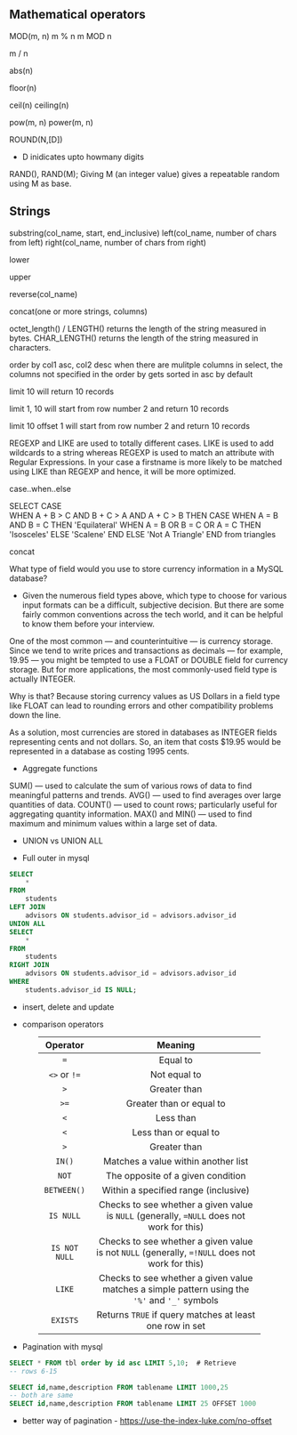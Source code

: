 ## Mathematical operators

MOD(m, n)
m % n
m MOD n

m / n

abs(n)

floor(n)

ceil(n)
ceiling(n)

pow(m, n)
power(m, n)

ROUND(N,[D])
- D inidicates upto howmany digits

RAND(), RAND(M);
Giving M (an integer value) gives a repeatable random using M as base.

## Strings

substring(col_name, start, end_inclusive)
left(col_name, number of chars from left)
right(col_name, number of chars from right)

lower

upper

reverse(col_name)

concat(one or more strings, columns)

octet_length() / LENGTH() returns the length of the string measured in bytes.
CHAR_LENGTH() returns the length of the string measured in characters.

order by col1 asc, col2 desc
when there are mulitple columns in select, the columns not specified in the order by gets sorted in asc by default

limit 10
will return 10 records

limit 1, 10
will start from row number 2 and return 10 records

limit 10 offset 1
will start from row number 2 and return 10 records

REGEXP and LIKE are used to totally different cases.
LIKE is used to add wildcards to a string whereas REGEXP is used to match an attribute with Regular Expressions.
In your case a firstname is more likely to be matched using LIKE than REGEXP and hence, it will be more optimized.


case..when..else

SELECT CASE             
    WHEN A + B > C AND B + C > A AND A + C > B THEN
        CASE 
            WHEN A = B AND B = C THEN 'Equilateral'
            WHEN A = B OR B = C OR A = C THEN 'Isosceles'
            ELSE 'Scalene'
        END
    ELSE 'Not A Triangle'
    END
from
triangles


concat



What type of field would you use to store currency information in a MySQL database?

- Given the numerous field types above, which type to choose for various input formats can be a difficult, subjective decision. But there are some fairly common conventions across the tech world, and it can be helpful to know them before your interview.

One of the most common — and counterintuitive — is currency storage. Since we tend to write prices and transactions as decimals — for example, 19.95 — you might be tempted to use a FLOAT or DOUBLE field for currency storage. But for more applications, the most commonly-used field type is actually INTEGER.

Why is that? Because storing currency values as US Dollars in a field type like FLOAT can lead to rounding errors and other compatibility problems down the line.

As a solution, most currencies are stored in databases as INTEGER fields representing cents and not dollars. So, an item that costs $19.95 would be represented in a database as costing 1995 cents.

- Aggregate functions

SUM() — used to calculate the sum of various rows of data to find meaningful patterns and trends.
AVG() — used to find averages over large quantities of data.
COUNT() — used to count rows; particularly useful for aggregating quantity information.
MAX() and MIN() — used to find maximum and minimum values within a large set of data.

- UNION vs UNION ALL

- Full outer in mysql 

```sql
SELECT
	*
FROM 
	students
LEFT JOIN
	advisors ON students.advisor_id = advisors.advisor_id
UNION ALL
SELECT
	*
FROM
	students
RIGHT JOIN
	advisors ON students.advisor_id = advisors.advisor_id
WHERE
	students.advisor_id IS NULL;
```

- insert, delete and update

- comparison operators

<table class="table table-responsive table-striped" style="text-align: center; max-width: 400px; margin: 0 auto;">
  <thead>
    <tr>
      <th style="text-align: center;">Operator</th>
      <th style="text-align: center;">Meaning</th>
    </tr>
  </thead>
  <tbody>
    <tr>
      <td><code class=" language-sql"><span class="token operator">=</span></code></td>
      <td>Equal to</td>
    </tr>
    <tr>
      <td><code class=" language-sql"><span class="token operator">&lt;&gt;</span></code> or <code class=" language-sql"><span class="token operator">!=</span></code></td>
      <td>Not equal to</td>
    </tr>
    <tr>
      <td><code class=" language-sql"><span class="token operator">&gt;</span></code></td>
      <td>Greater than</td>
    </tr>
    <tr>
      <td><code class=" language-sql"><span class="token operator">&gt;=</span></code></td>
      <td>Greater than or equal to</td>
    </tr>
    <tr>
      <td><code class=" language-sql"><span class="token operator">&lt;</span></code></td>
      <td>Less than</td>
    </tr>
    <tr>
      <td><code class=" language-sql"><span class="token operator">&lt;</span></code></td>
      <td>Less than or equal to</td>
    </tr>
    <tr>
      <td><code class=" language-sql"><span class="token operator">&gt;</span></code></td>
      <td>Greater than</td>
    </tr>
    <tr>
      <td><code class=" language-sql"><span class="token operator">IN</span><span class="token punctuation">(</span><span class="token punctuation">)</span></code></td>
      <td>Matches a value within another list</td>
    </tr>
    <tr>
      <td><code class=" language-sql"><span class="token operator">NOT</span></code></td>
      <td>The opposite of a given condition</td>
    </tr>
    <tr>
      <td><code class=" language-sql"><span class="token operator">BETWEEN</span><span class="token punctuation">(</span><span class="token punctuation">)</span></code></td>
      <td>Within a specified range (inclusive)</td>
    </tr>
    <tr>
      <td><code class=" language-sql"><span class="token operator">IS</span> <span class="token boolean">NULL</span></code></td>
      <td>Checks to see whether a given value is <code class=" language-sql"><span class="token boolean">NULL</span></code> (generally, <code class=" language-sql"><span class="token operator">=</span><span class="token boolean">NULL</span></code> does not work for this)</td>
    </tr>
    <tr>
      <td><code class=" language-sql"><span class="token operator">IS</span> <span class="token operator">NOT</span> <span class="token boolean">NULL</span></code></td>
      <td>Checks to see whether a given value is not <code class=" language-sql"><span class="token boolean">NULL</span></code> (generally, <code class=" language-sql"><span class="token operator">=</span><span class="token operator">!</span><span class="token boolean">NULL</span></code> does not work for this)</td>
    </tr>
    <tr>
      <td><code class=" language-sql"><span class="token operator">LIKE</span></code></td>
      <td>Checks to see whether a given value matches a simple pattern using the <code class=" language-sql"><span class="token string">'%'</span></code> and <code class=" language-sql"><span class="token string">'_'</span></code> symbols</td>
    </tr>
    <tr>
      <td><code class=" language-sql"><span class="token keyword">EXISTS</span></code></td>
      <td>Returns <code class=" language-sql"><span class="token boolean">TRUE</span></code> if query matches at least one row in set</td>
    </tr>
  </tbody>
</table>

- Pagination with mysql

```sql
SELECT * FROM tbl order by id asc LIMIT 5,10;  # Retrieve 
-- rows 6-15

SELECT id,name,description FROM tablename LIMIT 1000,25
-- both are same
SELECT id,name,description FROM tablename LIMIT 25 OFFSET 1000
```

- better way of pagination - https://use-the-index-luke.com/no-offset